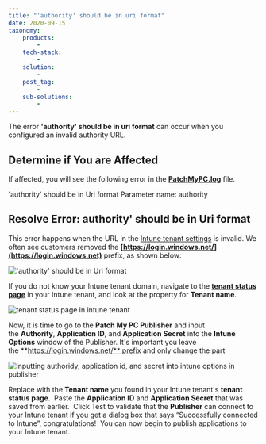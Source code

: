 ```yaml
---
title: "'authority' should be in uri format"
date: 2020-09-15
taxonomy:
    products:
        - 
    tech-stack:
        - 
    solution:
        - 
    post_tag:
        - 
    sub-solutions:
        - 
---
```


The error **'authority' should be in uri format** can occur when you configured an invalid authority URL.

## Determine if You are Affected

If affected, you will see the following error in the **[PatchMyPC.log](/collecting-log-files-for-patch-my-pc-support#publishing-service-app-logs-intune)** file.

'authority' should be in Uri format Parameter name: authority

## Resolve Error: authority' should be in Uri format

This error happens when the URL in the [Intune tenant settings](https://patchmypc.com/intune-authentication-using-azure-app-registration#topic4) is invalid. We often see customers removed the **[https://login.windows.net/](https://login.windows.net)** prefix, as shown below:

!['authority' should be in Uri format](images/authority-should-be-in-Uri-format.png)

If you do not know your Intune tenant domain, navigate to the **[tenant status page](https://devicemanagement.microsoft.com/#blade/Microsoft_Intune_DeviceSettings/TenantAdminMenu/tenantStatus)** in your Intune tenant, and look at the property for **Tenant name**.

![tenant status page in intune tenant](images/tenant-status.png)

Now, it is time to go to the **Patch My PC Publisher** and input the **Authority**, **Application ID**, and **Application Secret** into the **Intune Options** window of the Publisher. It's important you leave the **https://login.windows.net/** prefix and only change the part

![inputting authoridy, application id, and secret into intune options in publisher](images/input-authority-ID-secret.png)

Replace with the **Tenant name** you found in your Intune tenant's **tenant status page**.  Paste the **Application ID** and **Application Secret** that was saved from earlier.  Click Test to validate that the **Publisher** can connect to your Intune tenant if you get a dialog box that says “Successfully connected to Intune”, congratulations!  You can now begin to publish applications to your Intune tenant.
